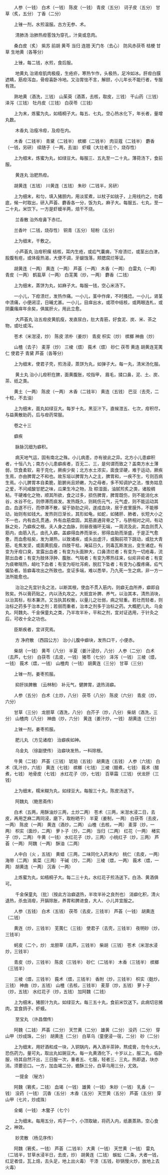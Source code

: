 <!-- { "loadSidebar": true } -->
　　人参（一钱） 白术（一钱） 陈皮（一钱） 青皮（五分） 诃子皮（五分） 甘草（炙，五分） 丁香（二分）

　　上锉一剂，水煎温服。古方无参、术。

　　 清肺汤  治肺热疳慝蚀为穿孔，汁臭或息肉。

　　桑白皮（炙） 紫苏 前胡 黄芩 当归 连翘 天门冬（去心） 防风赤茯苓 桔梗 甘草 生地黄（各等分）

　　上锉，每二钱，水煎，食后服。

　　 地黄丸  治肾疳肌肉极瘦，生疮疥，寒热乍作，头极热，足冷如冰。肝疳白膜遮睛，筋疳泻血，骨疳喜卧冷地。又治胃怯不言，解颐，小儿年长不能行者，专服有效。

　　熟地黄（酒洗，三钱） 山茱萸（酒蒸，去核，取皮，三钱） 干山药（三钱） 泽泻（三钱） 牡丹皮（三钱） 白茯苓（三钱）

　　上为末，炼蜜为丸，如梧桐子大。每五、七丸，空心热水化下，年长者，量增丸数。

　　 木香丸  治瘦冷疳，及疳在内。

　　木香（二钱半） 青黛（二钱半） 槟榔（二钱半） 肉豆蔻（二钱半） 麝香（一钱，另研） 续随子（一两，去油） 虾蟆（大壮者三个，烧存性）

　　上为细末，炼蜜为丸，如绿豆大。每服三、五丸至一二十丸，薄荷汤下，食前服。

　　 黄连丸  治肥热疳。

　　胡黄连（五钱） 川黄连（五钱） 朱砂（二钱半，另研）

　　上为细末，和匀，填入猪胆内，用淡浆煮，以杖子如铫子，上用线约之，勿着底，候一时取出，研入芦荟、麝香各一分，饭为丸，麻子大。每服五、七丸，至一二十丸，米饮下。一方是虾蟆半两，焙干不烧。

　　 兰香散  治外疳鼻下赤烂。

　　兰香叶（二钱，烧存性） 铜青（五分） 轻粉（五分）

　　上为细末，干敷之。

　　 小芦荟丸  治疳积瘰 结核，耳内生疮，或疝气囊痈，下疳溃烂，或茎出白津，股腹有疮，或体瘦热渴，大便不调，牙龈蚀落，颊腮腐烂等证。

　　胡黄连（一两） 黄连（一两） 芦荟（一两） 木香（一两） 白雷丸（一两） 青皮（一两） 鹤虱草（一两） 白芜荑（炒，一两） 麝香（二钱）

　　上为细末，蒸饼为丸，如麻子大。每服一钱，空心米汤下。

　　一小儿，下疳溃烂，发热作痛。一小儿，茎中作痒，不时搔捻。一小儿，肾茎中溃痛，小便闭涩，日晡尤甚。一小儿，目痒出水，或项中结核，或两眼连札，或阴囊瘙痒年余矣，俱属肝火，用此立愈。

　　 大芦荟丸  治五疳皮黄肌瘦，发直尿白，肚大青筋，好食泥、炭、米、茶之物，或吐或泻。

　　苍术（米泔浸，炒） 陈皮 浓朴（姜炒） 青皮 枳实（炒） 槟榔 神曲（炒）

　　山楂（去子） 麦芽（炒） 三棱（煨） 莪术（煨） 砂仁 茯苓 黄连 胡黄连芜荑仁 使君子 青黛 芦荟（各等分）

　　上为细末，使君子壳，煎汤浸，蒸饼为丸，如弹子大。每一丸，清米汤化服。

　　 黄土丸  治小儿疳积在脾，面黄腹胀，咬指甲， 眉毛，揉口鼻，泥、土、炭、茶、纸之类。

　　黄土（一两） 陈皮（一两） 木香（二钱半） 黄连（五钱） 巴豆（去壳，二十粒，不去油）

　　上为细末，面丸如绿豆大。每岁十丸，黑豆汁下。直候泄五、七次，疳积尽，与益黄散助药，后与疳药常服。

　　卷之十三

　　癖疾

　　 脉脉沉细为癖积。

　　 病天地气运，固有南北之殊。小儿病患，亦有彼此之异。北方小儿患癖积者，十恒八九；南方小儿患癖疾者，百无二、三，是何谓而致之？盖南方水土薄弱，饮食柔软，易于克化，厥疾少矣；北方水土浓实，面食坚硬，难于运动，厥疾生焉，亦由脾胃之不和也。故东垣以脾胃为人之主，脾胃和，一疾不生，亏则百病生焉。小儿脾胃本自柔脆，脏腑尚且娇嫩，为之母者，多不知调护之法，惟务姑息之爱，不问咸酸甘肥之味，瓜果生冷之物，及 粽湿面，油腻煎炙之类，诸股稠粘，干硬难化之物，顺其所欲，食之过多，损伤脾胃，脾胃既伤，则不能消化水谷，水谷不化，则停滞而痰发。发热既久，则耗伤元气，元气虚，则不能运动其血，血遂不行，而停滞不散，留于胁肋之间，遂成血块，居于皮里膜外，不能移动，始则有如钱大。发热则日渐长，其形如龟，如蛇，如猪肝、肺者，长短大小之不一也，内有血孔贯通，外有血筋盘固，其筋直通背脊之下，与脐相对之间，有动脉之处，乃癖疾之根。夫人身之血脉，则昼夜循环无端，一周流及此，其血则贯入筋内，由筋入孔，由孔入癖。盖癖得血养而渐长，邪得血助而渐盛，于是正气愈惫，而血愈枯矣，发为潮热，以致诸疾，或头出虚汗，或胸前项下跳动，或肚大青筋，毛焦发坚，或面黄肌瘦，四肢干枯，淹延日久，则毒瓦斯发出，变生诸症。有变为牙疳口臭，宣露出血者；有变为头面肿大，口鼻溃烂者；有变为一切疮毒，流脓出血者；有变为肢体浮肿、腹胀、气喘者；有变为寒热往来，似疟非疟者；有变为痰嗽喘热，衄吐下血者；有变为呕吐泻痢，脱肛下坠者；有变为心腹疼痛，疝气偏坠者。皆癖毒攻出之所致也。变证多端，难以悉举，乃九死一生之病，非一方一法所能愈也。

　　 治治之先宜针灸之法，以断其根，使血不贯入筋内，则癖无血所养，癖即自败矣。外以膏药贴之，内以汤丸攻之。大抵宜补脾、养气，以治其本，清热消块，以治其标，标本兼济。又当执其权衡，以量儿之壮弱，病之轻重。若壮而轻者，则治标之药多于治本之剂；若弱而重者，治本之剂多于治标之药。大概肥儿丸、乌金丸、阿魏丸、千金保童丸之类，乃半攻半补，平和之剂，宜对证选用，于针灸之后，可收十全之功也。

　　臣斯疾者，宜详究焉。

　　 方 净府散 （西园公方） 治小儿腹中癖块，发热口干，小便赤。

　　柴胡（一钱） 黄芩（八分） 半夏（姜汁浸炒，八分） 人参（二分） 白术（去芦，七分） 白茯苓（去皮，一钱） 猪苓（七分） 泽泻（一钱） 三棱（煨，一钱） 莪术（煨，一钱） 山楂肉（一钱） 胡黄连（三分） 甘草（三分）

　　上锉一剂，姜枣煎服。

　　 抑肝扶脾散 （云林制） 补元气，健脾胃，退热消癖。

　　人参（五分） 白术（土炒，八分） 茯苓（八分） 陈皮（六分） 青皮（炒，六分）

　　甘草（三分） 龙胆草（酒洗，八分） 白芥子（炒，八分） 柴胡（酒洗，三分） 山楂肉（八分） 神曲（炒，六分） 黄连（姜汁炒，一钱） 胡黄连（三分）

　　上锉一剂，姜枣煎服。

　　 肥儿丸 （方见诸疳） 治癖疾如神。

　　 乌金丸 （徐副使传） 治癖块发热，一料除根。

　　牛黄（二钱） 芦荟（三钱） 琥珀（五钱） 胡黄连（五钱） 人参（六钱） 白术（乳汁炒，六钱） 黄连（七钱） 槟榔（七钱） 三棱（醋煮，七钱） 莪术（醋煮，七钱） 地骨皮（七钱） 水红花子（炒，七钱） 百草霜（三钱） 伏龙肝（三钱）

　　上为细末，糯米糊为丸，如绿豆大。每服三十丸，陈皮汤送下。

　　 阿魏丸 （鲍思斋传）

　　白术（五两，用酥油炒三两，土炒二两） 苍术（三两，米泔水浸二日，去皮，再用芝麻二两同浸，磨下，取粉晒干） 半夏（姜制，一两） 白茯苓（去皮，一两） 陈皮（一两） 黄连（酒炒，二两） 山楂（去核，一两） 麦芽（炒，一两） 枳实（面炒，二两） 萝卜子（炒，二两） 当归（二两） 红花（一两） 楮实子（炒，二两） 牛黄（一钱） 水红花子（炒，三两） 小桃红子（炒，三两） 芦荟（一两） 阿魏（一两） 酥油（二两）

　　人中白（火 ，五钱） 黄蜡（三两，二味同化入药末内） 桃仁（去皮，一两） 海带（二两） 紫菜（三两） 干碱（炒，二两） 三棱（煨，一两） 莪术（煨，一两） 胡黄连（一两） 沉香（一两）

　　上炼蜜为丸，如梧桐子大。每二三十丸，水红花子煎汤送下。白汤、黄酒俱可。

　　 千金保童丸 〔批〕（按此方治癖退热，半攻半补之良剂也） 消癖化积，清火退热，杀虫消疳，开膈除胀，养胃和脾进食，大人、小儿并宜服之。

　　人参（五钱） 白术（五钱） 茯苓（去皮，三钱半） 芦荟（一钱） 胡黄连（二钱）

　　黄连（炒，三钱半） 芜荑仁（三钱） 使君子（去壳，三钱半） 夜明砂（炒，三钱半）

　　蚵皮（二个，炒） 龙胆草（去芦，三钱半） 柴胡（三钱） 苍术（米泔水浸炒，三钱半）

　　青皮（炒，三钱半） 陈皮（三钱半） 砂仁（二钱半） 木香（三钱半） 槟榔（三钱半）

　　三棱（煨，三钱半） 莪术（煨，三钱半） 香附（炒，三钱半） 枳实（麸炒，三钱） 神曲（炒，五钱） 山楂（去核，三钱半） 麦芽（炒，五钱） 萝卜子（炒，五钱） 水红花子（炒，五钱） 加阿魏（二钱）

　　上为细末，猪胆汁为丸，如绿豆大。每三五十丸，食前米饮送下。此病切忌猪肉，宜食鸽子、虾蟆。

　　 至宝丸 （许昌僧传）

　　阿魏（二钱） 芦荟（二分） 天竺黄（二分） 雄黄（二分） 没药（二分） 穿山甲（炒成珠，二分） 胡黄连（二分） 白草乌（童便浸一宿，二分） 砂（二分）

　　上为细末，用好酒和成一块，入铜锅内，再入酒半茶钟，熬成膏，勿令火大，恐伤药力。量可丸，取出丸如豌豆大。每一丸黄酒化下，十岁以上，服二丸，临卧服，待其自然汗出，三日服一次，重者五、七服，轻者三、三丸，热即退，块亦消。须要忌口。一方，加血竭二分，蟾酥三分，白草乌用三分，尤效。

　　 一提金 （秘方）

　　阿魏（箬炙，二钱） 血竭（一钱） 雄黄（一钱） 朱砂（一钱） 乳香（一钱） 没药（一钱） 沉香（五分） 木香（五分） 天竺黄（五分） 芦荟（五分） 穿山甲（七片，炒成珠）

　　全蝎（一钱） 木鳖子（七个）

　　上为细末。每用五分，鸡子一个，小顶取破，将药入内，纸裹蒸熟，空心食之，神效。

　　 妙灵散 （杨见序传）

　　阿魏（箬炙，一钱） 芦荟（二钱半） 大黄（一钱） 天竺黄（一钱） 雷丸（二钱半，甘草水浸半日，去皮，炒） 胡黄连（二钱） 蜈蚣（二条，大者一钱，红足者佳，瓦上焙，去头足，地上出火毒） 干漆（五钱，砂锅慢火炒，放地上去火毒）

